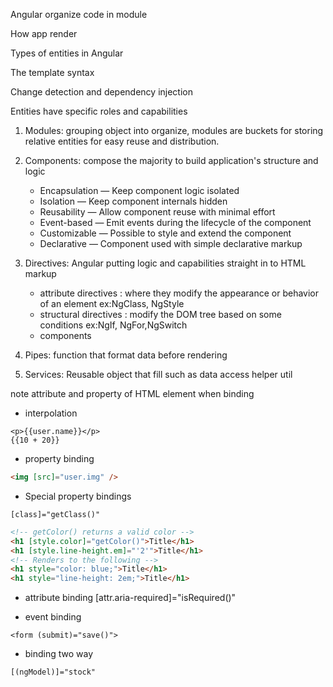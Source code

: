 Angular organize code in module

How app render

Types of entities in Angular

The template syntax

Change detection and dependency injection

Entities have specific roles and capabilities

1. Modules: grouping object into organize, modules are buckets for storing relative entities for easy reuse and distribution. 

2. Components: compose the majority to build application's structure and logic
    - Encapsulation — Keep component logic isolated
    - Isolation — Keep component internals hidden
    - Reusability — Allow component reuse with minimal effort
    - Event-based — Emit events during the lifecycle of the component
    - Customizable — Possible to style and extend the component
    - Declarative — Component used with simple declarative markup

3. Directives: Angular putting logic and capabilities straight in to HTML markup
    - attribute directives : where they modify the appearance or behavior of an element ex:NgClass, NgStyle
    - structural directives : modify the DOM tree based on some conditions ex:NgIf, NgFor,NgSwitch
    - components

4. Pipes: function that format data before rendering

5. Services: Reusable object that fill such as data access helper util

note attribute and property of HTML element when binding
+ interpolation 
```angular2html
<p>{{user.name}}</p>
{{10 + 20}}

```
+ property binding
```html
<img [src]="user.img" />
```
+ Special property bindings
```angular2html
[class]="getClass()"
```
```html
<!-- getColor() returns a valid color -->
<h1 [style.color]="getColor()">Title</h1>
<h1 [style.line-height.em]="'2'">Title</h1>
<!-- Renders to the following -->
<h1 style="color: blue;">Title</h1>
<h1 style="line-height: 2em;">Title</h1>
```
+ attribute binding
[attr.aria-required]="isRequired()"

+ event binding
```angular2html
<form (submit)="save()">
```

+ binding two way
```html
[(ngModel)]="stock"
```

